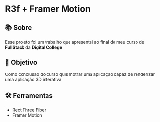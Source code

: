 # R3f + Framer Motion

## 📚 Sobre
Esse projeto foi um trabalho que apresentei ao final do meu curso de **FullStack** da **Digital College**

## 🎯 Objetivo
Como conclusão do curso quis motrar uma aplicação capaz de renderizar uma aplicação 3D interativa

## 🛠 Ferramentas
- Rect Three Fiber
- Framer Motion
